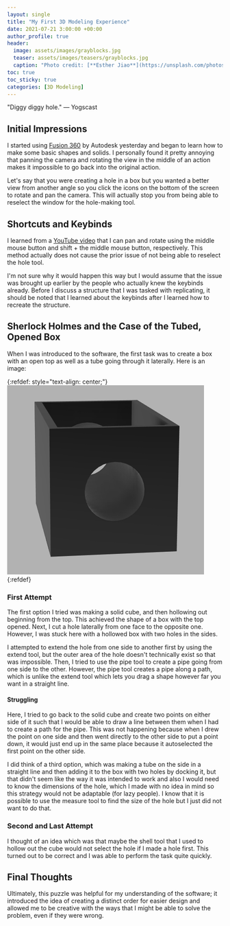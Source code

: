 ```yaml
---
layout: single
title: "My First 3D Modeling Experience"
date: 2021-07-21 3:00:00 +00:00
author_profile: true
header: 
  image: assets/images/grayblocks.jpg
  teaser: assets/images/teasers/grayblocks.jpg
  caption: "Photo credit: [**Esther Jiao**](https://unsplash.com/photos/FKZwWLWgGyM)"
toc: true
toc_sticky: true
categories: [3D Modeling]
---
```


"Diggy diggy hole." — Yogscast

## Initial Impressions
I started using [Fusion 360](https://www.autodesk.com/products/fusion-360/overview) by Autodesk yesterday and began to learn how to make some basic shapes and solids. I personally found it pretty annoying that panning the camera and rotating the view in the middle of an action makes it impossible to go back into the original action.

Let's say that you were creating a hole in a box but you wanted a better view from another angle so you click the icons on the bottom of the screen to rotate and pan the camera. This will actually stop you from being able to reselect the window for the hole-making tool. 

## Shortcuts and Keybinds
I learned from a [YouTube video](https://www.youtube.com/watch?v=PCPyy_RVEhM) that I can pan and rotate using the middle mouse button and shift + the middle mouse button, respectively. This method actually does not cause the prior issue of not being able to reselect the hole tool. 

I'm not sure why it would happen this way but I would assume that the issue was brought up earlier by the people who actually knew the keybinds already. 
Before I discuss a structure that I was tasked with replicating, it should be noted that I learned about the keybinds after I learned how to recreate the structure. 

## Sherlock Holmes and the Case of the Tubed, Opened Box
When I was introduced to the software, the first task was to create a box with an open top as well as a tube going through it laterally. 
Here is an image:

{:refdef: style="text-align: center;"}
![Structure Image](/assets/images/tubedOpenedBox.png)
{:refdef}

### First Attempt
The first option I tried was making a solid cube, and then hollowing out beginning from the top. This achieved the shape of a box with the top opened. Next, I cut a hole laterally from one face to the opposite one. However, I was stuck here with a hollowed box with two holes in the sides. 

I attempted to extend the hole from one side to another first by using the extend tool, but the outer area of the hole doesn't technically exist so that was impossible. Then, I tried to use the pipe tool to create a pipe going from one side to the other. However, the pipe tool creates a pipe along a path, which is unlike the extend tool which lets you drag a shape however far you want in a straight line. 

#### Struggling
Here, I tried to go back to the solid cube and create two points on either side of it such that I would be able to draw a line between them when I had to create a path for the pipe. This was not happening because when I drew the point on one side and then went directly to the other side to put a point down, it would just end up in the same place because it autoselected the first point on the other side. 

I did think of a third option, which was making a tube on the side in a straight line and then adding it to the box with two holes by docking it, but that didn't seem like the way it was intended to work and also I would need to know the dimensions of the hole, which I made with no idea in mind so this strategy would not be adaptable (for lazy people). I know that it is possible to use the measure tool to find the size of the hole but I just did not want to do that. 

### Second and Last Attempt
I thought of an idea which was that maybe the shell tool that I used to hollow out the cube would not select the hole if I made a hole first. This turned out to be correct and I was able to perform the task quite quickly. 

## Final Thoughts
Ultimately, this puzzle was helpful for my understanding of the software; it introduced the idea of creating a distinct order for easier design and allowed me to be creative with the ways that I might be able to solve the problem, even if they were wrong. 
